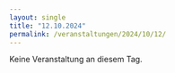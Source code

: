 ```yaml
---
layout: single
title: "12.10.2024"
permalink: /veranstaltungen/2024/10/12/
---
```


Keine Veranstaltung an diesem Tag.
